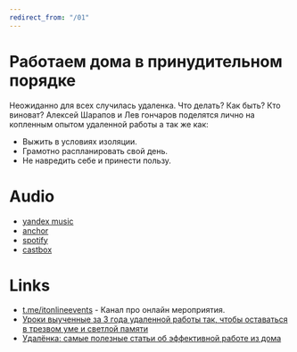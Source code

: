 ```yaml
---
redirect_from: "/01"
---
```


# Работаем дома в принудительном порядке

Неожиданно для всех случилась удаленка. Что делать? Как быть? Кто виноват? Алексей Шарапов и Лев гончаров поделятся лично на копленным опытом удаленной работы а так же как:

* Выжить в условиях изоляции.
* Грамотно распланировать свой день.
* Не навредить себе и принести пользу.

# Audio

* [yandex music](https://music.yandex.ru/album/10318378)
* [anchor](https://anchor.fm/aleksei-sharapov/episodes/NSFW-Isolation-Health-WorkLifeBalance-ec6hk2)
* [spotify](https://open.spotify.com/show/6z6YwY3iwbxoA8oJKJqTtM)
* [castbox](https://castbox.fm/episode/nsfw_00_isolation-id2724398-id245984260)

# Links

* [t.me/itonlineevents](https://t.me/itonlineevents) - Канал про онлайн мероприятия.
* [Уроки выученные за 3 года удаленной работы так, чтобы оставаться в трезвом уме и светлой памяти](http://www.goncharov.xyz/life/remote-work.html)
* [Удалёнка: самые полезные статьи об эффективной работе из дома](https://habr.com/en/company/habr/blog/494082/)

